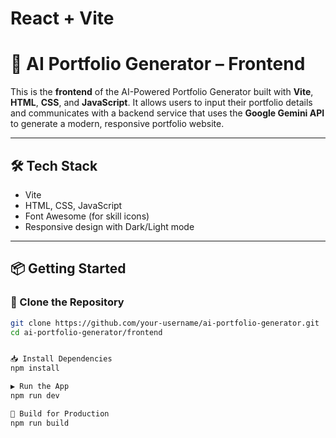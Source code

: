 # React + Vite

# 🚀 AI Portfolio Generator – Frontend

This is the **frontend** of the AI-Powered Portfolio Generator built with **Vite**, **HTML**, **CSS**, and **JavaScript**. It allows users to input their portfolio details and communicates with a backend service that uses the **Google Gemini API** to generate a modern, responsive portfolio website.

---

## 🛠️ Tech Stack

- Vite
- HTML, CSS, JavaScript
- Font Awesome (for skill icons)
- Responsive design with Dark/Light mode

---

## 📦 Getting Started

### 🔁 Clone the Repository  

```bash
git clone https://github.com/your-username/ai-portfolio-generator.git
cd ai-portfolio-generator/frontend


📥 Install Dependencies 
npm install

▶️ Run the App 
npm run dev  

🔨 Build for Production 
npm run build



